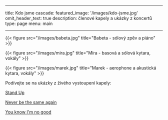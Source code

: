
---
title: Kdo jsme
cascade:
  featured_image: '/images/kdo-jsme.jpg'
omit_header_text: true
description: členové kapely a ukázky z koncertů
type: page
menu: main

---



  {{< figure src="/images/babeta.jpg" title="Babeta - sólový zpěv a piáno" >}} 

  {{< figure src="/images/mira.jpg" title="Míra - basová a sólová kytara, vokály" >}} 
 
  {{< figure src="/images/marek.jpg" title="Marek - aerophone a akustická kytara, vokály" >}} 
 

  

  Podívejte se na ukázky z živého vystoupení kapely:

  [Stand Up](/demos/StandUp.mp4)

  [Never be the same again](https://fb.watch/yfWUKjUTzD/)

  [You know I'm no good](https://fb.watch/ybZH2lg0_X/)
 
